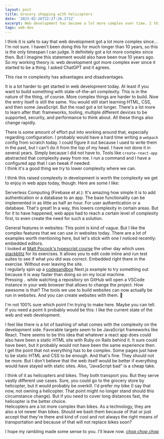 ```yaml
---
layout: post
title: Grocery shopping with helicopters
date: '2023-02-26T22:27:26.271Z'
excerpt: Web development has become a lot more complex over time. I think this is a good thing. Also I like helicopters and bikes.
tags: web-dev
---
```


I think it is safe to say that web development got a lot more complex since... I'm not sure. I haven't been doing this for much longer than 10 years, so this is the only timespan I can judge. It definitely got a lot more complex since then. But I imagine this statement would also have been true 10 years ago. So my working theory is: web development got more complex ever since it started to be a thing. I asked ChatGPT and it agrees.

This rise in complexity has advantages and disadvantages.

It is a lot harder to get started in web development today. At least if you want to build something with state-of-the-art complexity. This is in the nature of the thing, of course. More complex things are harder to build. Now the entry itself is still the same. You would still start learning HTML, CSS, and then some JavaScript. But the road got a lot longer. There's a lot more to learn after that: frameworks, tooling, multiple different devices to be supported, security, and performance to think about. All these things also change rapidly.

There is some amount of effort put into working around that, especially regarding configuration. I probably would have a hard time writing a `webpack` config from scratch today. I could figure it out because I used to write them in the past, but I can't do it from the top of my head. I have not done it in several years. Simply because I did not have to. Tools like `create-react-app` abstracted that complexity away from me. I run a command and I have a configured app that I can tweak if needed.  
I think it's a good thing we try to lower complexity where we can.

I think this raised complexity in development is worth the complexity we get to enjoy in web apps today, though. Here are some I like:

Serverless Computing (Firebase et al.): It's amazing how simple it is to add authentication or a database to an app. The base functionality can be implemented in as little as half an hour. For user authentication or a database. That's great! In a way, this lowers complexity in certain areas. But for it to have happened, web apps had to reach a certain level of complexity first, to even create the need for such a solution.

General features in websites: This point is kind of vague. But I like the complex features that we can use in websites today. There are a lot of examples worth mentioning here, but let's stick with one I noticed recently: embedded editors.  
I looked at [Matt Pocock's typescript course](https://www.totaltypescript.com/) the other day which uses [stackblitz](https://stackblitz.com/) for its exercises. It allows you to edit code inline and run test suites to see if what you did was correct. Embedded right there in the exercise. Without ever leaving the site.  
I regularly spin up a [codesandbox](codesandbox.io) Next.js example to try something out because it is way faster than doing so on my local machine.  
Pressing `.` while watching a repository on GitHub will open a VSCode instance in your web browser that allows to change the project. How awesome is that? The tools we use to build websites can now actually be run in websites. And you can create websites with them. 🤯

I'm not 100% sure which point I'm trying to make here. Maybe you can tell. If you need a point it probably would be this: I like the current state of the web and web development.

I feel like there is a lot of bashing of what comes with the complexity on the development side. Favorable targets seem to be JavaScript frameworks like React. There seems to be this idea that whatever a react app does could also have been a static HTML site with Ruby on Rails behind it. It sure could have been, but it probably would not have been the same experience then.  
I get the point that not everything has to be complex. Some pages just have to be static HTML and CSS to be enough. And that's fine. They should not be more. But I don't believe that the web itself would be better if everything would have stayed with static sites. Also, "JavaScript bad" is a cheap take.

I think of it as helicopters and bikes. They both transport you. But they serve vastly different use cases. Sure, you could go to the grocery store by helicopter, but it would probably be overkill. I'd prefer my bike (I say that now, not owning a helicopter. That point might no longer stand should this circumstance change). But if you need to cover long distances fast, the helicopter is the better choice.  
Helicopters are a lot more complex than bikes. As a technology, they are also a lot newer than bikes. Should we bash them because of that or just accept that they're there and kind of cool and not always the right means of transportation and because of that will not replace bikes soon?

I hope my rambling made some sense to you. I'll leave now. [_chop chop chop_](https://english.stackexchange.com/questions/319884/word-for-the-noise-made-by-a-helicopter)
